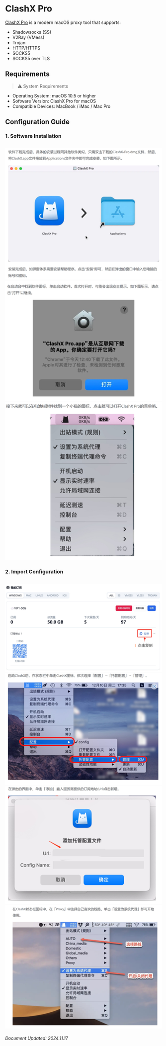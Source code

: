 # ClashX Pro

[ClashX Pro](https://clashxhub.com/apps/ClashXPro.dmg) is a modern macOS proxy tool that supports:

- Shadowsocks (SS)
- V2Ray (VMess)
- Trojan
- HTTP/HTTPS
- SOCKS5
- SOCKS5 over TLS

## Requirements

> ⚠️ System Requirements

- Operating System: macOS 10.5 or higher
- Software Version: ClashX Pro for macOS
- Compatible Devices: MacBook / iMac / Mac Pro

## Configuration Guide

### 1. Software Installation

![图零](ClashX-00.png)
![图一](ClashX-01.png)
![图二](ClashX-02.png)
---

### 2. Import Configuration

![图三](ClashX-03.png)
![图四](ClashX-04.png)
![图五](ClashX-05.png)
![图六](ClashX-06.png)
---

*Document Updated: 2024.11.17*
